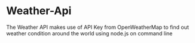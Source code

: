 # Weather-Api
The Weather API makes use of API Key from OpenWeatherMap to find out weather condition around the world using node.js on command line

